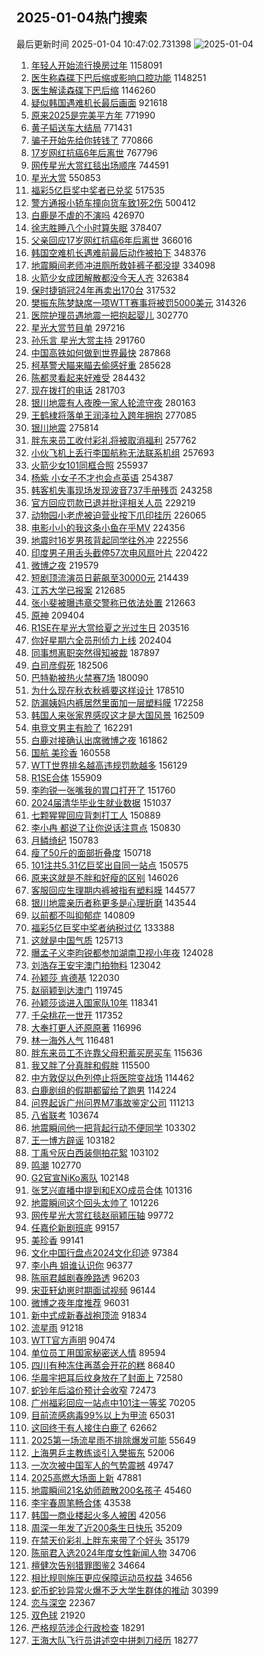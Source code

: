 ## 2025-01-04热门搜索 
最后更新时间 2025-01-04 10:47:02.731398 
![2025-01-04](https://imgs-storage.s3.us-east-005.backblazeb2.com/20250104/2025-01-04.png?versionId=4_z8fbbed132d73df8689c40f13_f10614e2f39d9d5a2_d20250104_m024702_c005_v0501018_t0021_u01735958822687) 
1. [年轻人开始流行换房过年](https://s.weibo.com/weibo?q=%23%E5%B9%B4%E8%BD%BB%E4%BA%BA%E5%BC%80%E5%A7%8B%E6%B5%81%E8%A1%8C%E6%8D%A2%E6%88%BF%E8%BF%87%E5%B9%B4%23&t=31&band_rank=33&Refer=top) 1158091
1. [医生称森碟下巴后缩或影响口腔功能](https://s.weibo.com/weibo?q=%23%E5%8C%BB%E7%94%9F%E7%A7%B0%E6%A3%AE%E7%A2%9F%E4%B8%8B%E5%B7%B4%E5%90%8E%E7%BC%A9%E6%88%96%E5%BD%B1%E5%93%8D%E5%8F%A3%E8%85%94%E5%8A%9F%E8%83%BD%23&t=31&band_rank=6&Refer=top) 1148251
1. [医生解读森碟下巴后缩](https://s.weibo.com/weibo?q=%23%E5%8C%BB%E7%94%9F%E8%A7%A3%E8%AF%BB%E6%A3%AE%E7%A2%9F%E4%B8%8B%E5%B7%B4%E5%90%8E%E7%BC%A9%23&t=31&band_rank=1&Refer=top) 1146260
1. [疑似韩国遇难机长最后画面](https://s.weibo.com/weibo?q=%23%E7%96%91%E4%BC%BC%E9%9F%A9%E5%9B%BD%E9%81%87%E9%9A%BE%E6%9C%BA%E9%95%BF%E6%9C%80%E5%90%8E%E7%94%BB%E9%9D%A2%23&t=31&band_rank=2&Refer=top) 921618
1. [原来2025是完美平方年](https://s.weibo.com/weibo?q=%23%E5%8E%9F%E6%9D%A52025%E6%98%AF%E5%AE%8C%E7%BE%8E%E5%B9%B3%E6%96%B9%E5%B9%B4%23&t=31&band_rank=3&Refer=top) 771990
1. [黄子韬送车大结局](https://s.weibo.com/weibo?q=%23%E9%BB%84%E5%AD%90%E9%9F%AC%E9%80%81%E8%BD%A6%E5%A4%A7%E7%BB%93%E5%B1%80%23&t=31&band_rank=4&Refer=top) 771431
1. [骗子开始先给你转钱了](https://s.weibo.com/weibo?q=%23%E9%AA%97%E5%AD%90%E5%BC%80%E5%A7%8B%E5%85%88%E7%BB%99%E4%BD%A0%E8%BD%AC%E9%92%B1%E4%BA%86%23&t=31&band_rank=2&Refer=top) 770866
1. [17岁网红抗癌6年后离世](https://s.weibo.com/weibo?q=%2317%E5%B2%81%E7%BD%91%E7%BA%A2%E6%8A%97%E7%99%8C6%E5%B9%B4%E5%90%8E%E7%A6%BB%E4%B8%96%23&t=31&band_rank=11&Refer=top) 767796
1. [网传星光大赏红毯出场顺序](https://s.weibo.com/weibo?q=%E7%BD%91%E4%BC%A0%E6%98%9F%E5%85%89%E5%A4%A7%E8%B5%8F%E7%BA%A2%E6%AF%AF%E5%87%BA%E5%9C%BA%E9%A1%BA%E5%BA%8F&t=31&band_rank=7&Refer=top) 744591
1. [星光大赏](https://s.weibo.com/weibo?q=%E6%98%9F%E5%85%89%E5%A4%A7%E8%B5%8F&t=31&band_rank=8&Refer=top) 550853
1. [福彩5亿巨奖中奖者已兑奖](https://s.weibo.com/weibo?q=%23%E7%A6%8F%E5%BD%A95%E4%BA%BF%E5%B7%A8%E5%A5%96%E4%B8%AD%E5%A5%96%E8%80%85%E5%B7%B2%E5%85%91%E5%A5%96%23&t=31&band_rank=4&Refer=top) 517535
1. [警方通报小轿车撞向货车致1死2伤](https://s.weibo.com/weibo?q=%23%E8%AD%A6%E6%96%B9%E9%80%9A%E6%8A%A5%E5%B0%8F%E8%BD%BF%E8%BD%A6%E6%92%9E%E5%90%91%E8%B4%A7%E8%BD%A6%E8%87%B41%E6%AD%BB2%E4%BC%A4%23&t=31&band_rank=24&Refer=top) 500412
1. [白鹿是不虐的不演吗](https://s.weibo.com/weibo?q=%23%E7%99%BD%E9%B9%BF%E6%98%AF%E4%B8%8D%E8%99%90%E7%9A%84%E4%B8%8D%E6%BC%94%E5%90%97%23&t=31&band_rank=7&Refer=top) 426970
1. [徐志胜睡八个小时算失眠](https://s.weibo.com/weibo?q=%E5%BE%90%E5%BF%97%E8%83%9C%E7%9D%A1%E5%85%AB%E4%B8%AA%E5%B0%8F%E6%97%B6%E7%AE%97%E5%A4%B1%E7%9C%A0&t=31&band_rank=15&Refer=top) 378407
1. [父亲回应17岁网红抗癌6年后离世](https://s.weibo.com/weibo?q=%23%E7%88%B6%E4%BA%B2%E5%9B%9E%E5%BA%9417%E5%B2%81%E7%BD%91%E7%BA%A2%E6%8A%97%E7%99%8C6%E5%B9%B4%E5%90%8E%E7%A6%BB%E4%B8%96%23&t=31&band_rank=9&Refer=top) 366016
1. [韩国空难机长遇难前最后动作被拍下](https://s.weibo.com/weibo?q=%23%E9%9F%A9%E5%9B%BD%E7%A9%BA%E9%9A%BE%E6%9C%BA%E9%95%BF%E9%81%87%E9%9A%BE%E5%89%8D%E6%9C%80%E5%90%8E%E5%8A%A8%E4%BD%9C%E8%A2%AB%E6%8B%8D%E4%B8%8B%23&t=31&band_rank=1&Refer=top) 348376
1. [地震瞬间老师冲进厕所救娃裤子都没提](https://s.weibo.com/weibo?q=%23%E5%9C%B0%E9%9C%87%E7%9E%AC%E9%97%B4%E8%80%81%E5%B8%88%E5%86%B2%E8%BF%9B%E5%8E%95%E6%89%80%E6%95%91%E5%A8%83%E8%A3%A4%E5%AD%90%E9%83%BD%E6%B2%A1%E6%8F%90%23&t=31&band_rank=32&Refer=top) 334098
1. [火箭少女成团解散都没今天人齐](https://s.weibo.com/weibo?q=%23%E7%81%AB%E7%AE%AD%E5%B0%91%E5%A5%B3%E6%88%90%E5%9B%A2%E8%A7%A3%E6%95%A3%E9%83%BD%E6%B2%A1%E4%BB%8A%E5%A4%A9%E4%BA%BA%E9%BD%90%23&t=31&band_rank=11&Refer=top) 326384
1. [保时捷销冠24年再卖出170台](https://s.weibo.com/weibo?q=%23%E4%BF%9D%E6%97%B6%E6%8D%B7%E9%94%80%E5%86%A024%E5%B9%B4%E5%86%8D%E5%8D%96%E5%87%BA170%E5%8F%B0%23&t=31&band_rank=12&Refer=top) 317532
1. [樊振东陈梦缺席一项WTT赛事将被罚5000美元](https://s.weibo.com/weibo?q=%23%E6%A8%8A%E6%8C%AF%E4%B8%9C%E9%99%88%E6%A2%A6%E7%BC%BA%E5%B8%AD%E4%B8%80%E9%A1%B9WTT%E8%B5%9B%E4%BA%8B%E5%B0%86%E8%A2%AB%E7%BD%9A5000%E7%BE%8E%E5%85%83%23&t=31&band_rank=5&Refer=top) 314326
1. [医院护理员遇地震一把抱起婴儿](https://s.weibo.com/weibo?q=%23%E5%8C%BB%E9%99%A2%E6%8A%A4%E7%90%86%E5%91%98%E9%81%87%E5%9C%B0%E9%9C%87%E4%B8%80%E6%8A%8A%E6%8A%B1%E8%B5%B7%E5%A9%B4%E5%84%BF%23&t=31&band_rank=13&Refer=top) 302770
1. [星光大赏节目单](https://s.weibo.com/weibo?q=%23%E6%98%9F%E5%85%89%E5%A4%A7%E8%B5%8F%E8%8A%82%E7%9B%AE%E5%8D%95%23&t=31&band_rank=14&Refer=top) 297216
1. [孙乐言 星光大赏主持](https://s.weibo.com/weibo?q=%E5%AD%99%E4%B9%90%E8%A8%80%20%E6%98%9F%E5%85%89%E5%A4%A7%E8%B5%8F%E4%B8%BB%E6%8C%81&t=31&band_rank=7&Refer=top) 291760
1. [中国高铁如何做到世界最快](https://s.weibo.com/weibo?q=%23%E4%B8%AD%E5%9B%BD%E9%AB%98%E9%93%81%E5%A6%82%E4%BD%95%E5%81%9A%E5%88%B0%E4%B8%96%E7%95%8C%E6%9C%80%E5%BF%AB%23&t=31&band_rank=9&Refer=top) 287868
1. [柯基警犬瞄来瞄去偷感好重](https://s.weibo.com/weibo?q=%23%E6%9F%AF%E5%9F%BA%E8%AD%A6%E7%8A%AC%E7%9E%84%E6%9D%A5%E7%9E%84%E5%8E%BB%E5%81%B7%E6%84%9F%E5%A5%BD%E9%87%8D%23&t=31&band_rank=10&Refer=top) 285628
1. [陈都灵看起来好难受](https://s.weibo.com/weibo?q=%23%E9%99%88%E9%83%BD%E7%81%B5%E7%9C%8B%E8%B5%B7%E6%9D%A5%E5%A5%BD%E9%9A%BE%E5%8F%97%23&t=31&band_rank=11&Refer=top) 284432
1. [现在拨打的电话](https://s.weibo.com/weibo?q=%23%E7%8E%B0%E5%9C%A8%E6%8B%A8%E6%89%93%E7%9A%84%E7%94%B5%E8%AF%9D%23&t=31&band_rank=14&Refer=top) 281703
1. [银川地震有人夜晚一家人轮流守夜](https://s.weibo.com/weibo?q=%23%E9%93%B6%E5%B7%9D%E5%9C%B0%E9%9C%87%E6%9C%89%E4%BA%BA%E5%A4%9C%E6%99%9A%E4%B8%80%E5%AE%B6%E4%BA%BA%E8%BD%AE%E6%B5%81%E5%AE%88%E5%A4%9C%23&t=31&band_rank=24&Refer=top) 280163
1. [王鹤棣将落单王润泽拉入跨年拥抱](https://s.weibo.com/weibo?q=%E7%8E%8B%E9%B9%A4%E6%A3%A3%E5%B0%86%E8%90%BD%E5%8D%95%E7%8E%8B%E6%B6%A6%E6%B3%BD%E6%8B%89%E5%85%A5%E8%B7%A8%E5%B9%B4%E6%8B%A5%E6%8A%B1&t=31&band_rank=12&Refer=top) 277085
1. [银川地震](https://s.weibo.com/weibo?q=%E9%93%B6%E5%B7%9D%E5%9C%B0%E9%9C%87&t=31&band_rank=25&Refer=top) 275814
1. [胖东来员工收付彩礼将被取消福利](https://s.weibo.com/weibo?q=%23%E8%83%96%E4%B8%9C%E6%9D%A5%E5%91%98%E5%B7%A5%E6%94%B6%E4%BB%98%E5%BD%A9%E7%A4%BC%E5%B0%86%E8%A2%AB%E5%8F%96%E6%B6%88%E7%A6%8F%E5%88%A9%23&t=31&band_rank=14&Refer=top) 257762
1. [小伙飞机上丢行李国航称无法联系机组](https://s.weibo.com/weibo?q=%23%E5%B0%8F%E4%BC%99%E9%A3%9E%E6%9C%BA%E4%B8%8A%E4%B8%A2%E8%A1%8C%E6%9D%8E%E5%9B%BD%E8%88%AA%E7%A7%B0%E6%97%A0%E6%B3%95%E8%81%94%E7%B3%BB%E6%9C%BA%E7%BB%84%23&t=31&band_rank=21&Refer=top) 257693
1. [火箭少女101同框合照](https://s.weibo.com/weibo?q=%23%E7%81%AB%E7%AE%AD%E5%B0%91%E5%A5%B3101%E5%90%8C%E6%A1%86%E5%90%88%E7%85%A7%23&t=31&band_rank=13&Refer=top) 255937
1. [杨紫 小女子不才也会点英语](https://s.weibo.com/weibo?q=%E6%9D%A8%E7%B4%AB%20%E5%B0%8F%E5%A5%B3%E5%AD%90%E4%B8%8D%E6%89%8D%E4%B9%9F%E4%BC%9A%E7%82%B9%E8%8B%B1%E8%AF%AD&t=31&band_rank=13&Refer=top) 254387
1. [韩客机失事现场发现波音737手册残页](https://s.weibo.com/weibo?q=%23%E9%9F%A9%E5%AE%A2%E6%9C%BA%E5%A4%B1%E4%BA%8B%E7%8E%B0%E5%9C%BA%E5%8F%91%E7%8E%B0%E6%B3%A2%E9%9F%B3737%E6%89%8B%E5%86%8C%E6%AE%8B%E9%A1%B5%23&t=31&band_rank=10&Refer=top) 243258
1. [官方回应罚款已退并批评相关人员](https://s.weibo.com/weibo?q=%23%E5%AE%98%E6%96%B9%E5%9B%9E%E5%BA%94%E7%BD%9A%E6%AC%BE%E5%B7%B2%E9%80%80%E5%B9%B6%E6%89%B9%E8%AF%84%E7%9B%B8%E5%85%B3%E4%BA%BA%E5%91%98%23&t=31&band_rank=16&Refer=top) 229219
1. [动物园小老虎被迫营业按下爪印挂历](https://s.weibo.com/weibo?q=%23%E5%8A%A8%E7%89%A9%E5%9B%AD%E5%B0%8F%E8%80%81%E8%99%8E%E8%A2%AB%E8%BF%AB%E8%90%A5%E4%B8%9A%E6%8C%89%E4%B8%8B%E7%88%AA%E5%8D%B0%E6%8C%82%E5%8E%86%23&t=31&band_rank=39&Refer=top) 226065
1. [电影小小的我这条小鱼在乎MV](https://s.weibo.com/weibo?q=%23%E7%94%B5%E5%BD%B1%E5%B0%8F%E5%B0%8F%E7%9A%84%E6%88%91%E8%BF%99%E6%9D%A1%E5%B0%8F%E9%B1%BC%E5%9C%A8%E4%B9%8EMV%23&t=31&band_rank=20&Refer=top) 224356
1. [地震时16岁男孩背起同学往外冲](https://s.weibo.com/weibo?q=%23%E5%9C%B0%E9%9C%87%E6%97%B616%E5%B2%81%E7%94%B7%E5%AD%A9%E8%83%8C%E8%B5%B7%E5%90%8C%E5%AD%A6%E5%BE%80%E5%A4%96%E5%86%B2%23&t=31&band_rank=40&Refer=top) 222556
1. [印度男子用舌头截停57次电风扇叶片](https://s.weibo.com/weibo?q=%23%E5%8D%B0%E5%BA%A6%E7%94%B7%E5%AD%90%E7%94%A8%E8%88%8C%E5%A4%B4%E6%88%AA%E5%81%9C57%E6%AC%A1%E7%94%B5%E9%A3%8E%E6%89%87%E5%8F%B6%E7%89%87%23&t=31&band_rank=22&Refer=top) 220422
1. [微博之夜](https://s.weibo.com/weibo?q=%E5%BE%AE%E5%8D%9A%E4%B9%8B%E5%A4%9C&t=31&band_rank=19&Refer=top) 219579
1. [短剧顶流演员日薪飙至30000元](https://s.weibo.com/weibo?q=%23%E7%9F%AD%E5%89%A7%E9%A1%B6%E6%B5%81%E6%BC%94%E5%91%98%E6%97%A5%E8%96%AA%E9%A3%99%E8%87%B330000%E5%85%83%23&t=31&band_rank=33&Refer=top) 214439
1. [江苏大学已报案](https://s.weibo.com/weibo?q=%23%E6%B1%9F%E8%8B%8F%E5%A4%A7%E5%AD%A6%E5%B7%B2%E6%8A%A5%E6%A1%88%23&t=31&band_rank=20&Refer=top) 212685
1. [张小斐被曝违章交警称已依法处置](https://s.weibo.com/weibo?q=%23%E5%BC%A0%E5%B0%8F%E6%96%90%E8%A2%AB%E6%9B%9D%E8%BF%9D%E7%AB%A0%E4%BA%A4%E8%AD%A6%E7%A7%B0%E5%B7%B2%E4%BE%9D%E6%B3%95%E5%A4%84%E7%BD%AE%23&t=31&band_rank=21&Refer=top) 212663
1. [原神](https://s.weibo.com/weibo?q=%23%E5%8E%9F%E7%A5%9E%23&t=31&band_rank=23&Refer=top) 209404
1. [R1SE在星光大赏给夏之光过生日](https://s.weibo.com/weibo?q=%23R1SE%E5%9C%A8%E6%98%9F%E5%85%89%E5%A4%A7%E8%B5%8F%E7%BB%99%E5%A4%8F%E4%B9%8B%E5%85%89%E8%BF%87%E7%94%9F%E6%97%A5%23&t=31&band_rank=24&Refer=top) 203516
1. [你好星期六全员刑侦力上线](https://s.weibo.com/weibo?q=%23%E4%BD%A0%E5%A5%BD%E6%98%9F%E6%9C%9F%E5%85%AD%E5%85%A8%E5%91%98%E5%88%91%E4%BE%A6%E5%8A%9B%E4%B8%8A%E7%BA%BF%23&t=31&band_rank=25&Refer=top) 202404
1. [同事想离职突然得知被裁](https://s.weibo.com/weibo?q=%E5%90%8C%E4%BA%8B%E6%83%B3%E7%A6%BB%E8%81%8C%E7%AA%81%E7%84%B6%E5%BE%97%E7%9F%A5%E8%A2%AB%E8%A3%81&t=31&band_rank=17&Refer=top) 187897
1. [白司彦假死](https://s.weibo.com/weibo?q=%E7%99%BD%E5%8F%B8%E5%BD%A6%E5%81%87%E6%AD%BB&t=31&band_rank=26&Refer=top) 182506
1. [巴特勒被热火禁赛7场](https://s.weibo.com/weibo?q=%23%E5%B7%B4%E7%89%B9%E5%8B%92%E8%A2%AB%E7%83%AD%E7%81%AB%E7%A6%81%E8%B5%9B7%E5%9C%BA%23&t=31&band_rank=28&Refer=top) 180090
1. [为什么现在秋衣秋裤要这样设计](https://s.weibo.com/weibo?q=%23%E4%B8%BA%E4%BB%80%E4%B9%88%E7%8E%B0%E5%9C%A8%E7%A7%8B%E8%A1%A3%E7%A7%8B%E8%A3%A4%E8%A6%81%E8%BF%99%E6%A0%B7%E8%AE%BE%E8%AE%A1%23&t=31&band_rank=30&Refer=top) 178510
1. [防漏姨妈内裤居然里面加一层塑料膜](https://s.weibo.com/weibo?q=%23%E9%98%B2%E6%BC%8F%E5%A7%A8%E5%A6%88%E5%86%85%E8%A3%A4%E5%B1%85%E7%84%B6%E9%87%8C%E9%9D%A2%E5%8A%A0%E4%B8%80%E5%B1%82%E5%A1%91%E6%96%99%E8%86%9C%23&t=31&band_rank=18&Refer=top) 172258
1. [韩国人来张家界感叹这才是大国风景](https://s.weibo.com/weibo?q=%23%E9%9F%A9%E5%9B%BD%E4%BA%BA%E6%9D%A5%E5%BC%A0%E5%AE%B6%E7%95%8C%E6%84%9F%E5%8F%B9%E8%BF%99%E6%89%8D%E6%98%AF%E5%A4%A7%E5%9B%BD%E9%A3%8E%E6%99%AF%23&t=31&band_rank=28&Refer=top) 162509
1. [电竞文男主有脸了](https://s.weibo.com/weibo?q=%E7%94%B5%E7%AB%9E%E6%96%87%E7%94%B7%E4%B8%BB%E6%9C%89%E8%84%B8%E4%BA%86&t=31&band_rank=19&Refer=top) 162291
1. [白鹿对接确认出席微博之夜](https://s.weibo.com/weibo?q=%23%E7%99%BD%E9%B9%BF%E5%AF%B9%E6%8E%A5%E7%A1%AE%E8%AE%A4%E5%87%BA%E5%B8%AD%E5%BE%AE%E5%8D%9A%E4%B9%8B%E5%A4%9C%23&t=31&band_rank=20&Refer=top) 161862
1. [国航 美珍香](https://s.weibo.com/weibo?q=%E5%9B%BD%E8%88%AA%20%E7%BE%8E%E7%8F%8D%E9%A6%99&t=31&band_rank=32&Refer=top) 160558
1. [WTT世界排名越高违规罚款越多](https://s.weibo.com/weibo?q=%23WTT%E4%B8%96%E7%95%8C%E6%8E%92%E5%90%8D%E8%B6%8A%E9%AB%98%E8%BF%9D%E8%A7%84%E7%BD%9A%E6%AC%BE%E8%B6%8A%E5%A4%9A%23&t=31&band_rank=31&Refer=top) 156129
1. [R1SE合体](https://s.weibo.com/weibo?q=%23R1SE%E5%90%88%E4%BD%93%23&t=31&band_rank=22&Refer=top) 155909
1. [李昀锐一张嘴我的胃口打开了](https://s.weibo.com/weibo?q=%23%E6%9D%8E%E6%98%80%E9%94%90%E4%B8%80%E5%BC%A0%E5%98%B4%E6%88%91%E7%9A%84%E8%83%83%E5%8F%A3%E6%89%93%E5%BC%80%E4%BA%86%23&t=31&band_rank=23&Refer=top) 151760
1. [2024届清华毕业生就业数据](https://s.weibo.com/weibo?q=%232024%E5%B1%8A%E6%B8%85%E5%8D%8E%E6%AF%95%E4%B8%9A%E7%94%9F%E5%B0%B1%E4%B8%9A%E6%95%B0%E6%8D%AE%23&t=31&band_rank=25&Refer=top) 151037
1. [七颗猩猩回应背刺打工人](https://s.weibo.com/weibo?q=%23%E4%B8%83%E9%A2%97%E7%8C%A9%E7%8C%A9%E5%9B%9E%E5%BA%94%E8%83%8C%E5%88%BA%E6%89%93%E5%B7%A5%E4%BA%BA%23&t=31&band_rank=26&Refer=top) 150889
1. [李小冉 都说了让你说话注意点](https://s.weibo.com/weibo?q=%E6%9D%8E%E5%B0%8F%E5%86%89%20%E9%83%BD%E8%AF%B4%E4%BA%86%E8%AE%A9%E4%BD%A0%E8%AF%B4%E8%AF%9D%E6%B3%A8%E6%84%8F%E7%82%B9&t=31&band_rank=27&Refer=top) 150830
1. [月鳞绮纪](https://s.weibo.com/weibo?q=%23%E6%9C%88%E9%B3%9E%E7%BB%AE%E7%BA%AA%23&t=31&band_rank=28&Refer=top) 150783
1. [瘦了50斤的面部折叠度](https://s.weibo.com/weibo?q=%23%E7%98%A6%E4%BA%8650%E6%96%A4%E7%9A%84%E9%9D%A2%E9%83%A8%E6%8A%98%E5%8F%A0%E5%BA%A6%23&t=31&band_rank=29&Refer=top) 150718
1. [101注共5.31亿巨奖出自同一站点](https://s.weibo.com/weibo?q=%23101%E6%B3%A8%E5%85%B15.31%E4%BA%BF%E5%B7%A8%E5%A5%96%E5%87%BA%E8%87%AA%E5%90%8C%E4%B8%80%E7%AB%99%E7%82%B9%23&t=31&band_rank=31&Refer=top) 150575
1. [原来这就是不胖和好瘦的区别](https://s.weibo.com/weibo?q=%E5%8E%9F%E6%9D%A5%E8%BF%99%E5%B0%B1%E6%98%AF%E4%B8%8D%E8%83%96%E5%92%8C%E5%A5%BD%E7%98%A6%E7%9A%84%E5%8C%BA%E5%88%AB&t=31&band_rank=34&Refer=top) 146026
1. [客服回应生理期内裤被指有塑料膜](https://s.weibo.com/weibo?q=%23%E5%AE%A2%E6%9C%8D%E5%9B%9E%E5%BA%94%E7%94%9F%E7%90%86%E6%9C%9F%E5%86%85%E8%A3%A4%E8%A2%AB%E6%8C%87%E6%9C%89%E5%A1%91%E6%96%99%E8%86%9C%23&t=31&band_rank=33&Refer=top) 144577
1. [银川地震亲历者称更多是心理折磨](https://s.weibo.com/weibo?q=%23%E9%93%B6%E5%B7%9D%E5%9C%B0%E9%9C%87%E4%BA%B2%E5%8E%86%E8%80%85%E7%A7%B0%E6%9B%B4%E5%A4%9A%E6%98%AF%E5%BF%83%E7%90%86%E6%8A%98%E7%A3%A8%23&t=31&band_rank=18&Refer=top) 143544
1. [以前都不叫抑郁症](https://s.weibo.com/weibo?q=%E4%BB%A5%E5%89%8D%E9%83%BD%E4%B8%8D%E5%8F%AB%E6%8A%91%E9%83%81%E7%97%87&t=31&band_rank=35&Refer=top) 140809
1. [福彩5亿巨奖中奖者纳税过亿](https://s.weibo.com/weibo?q=%23%E7%A6%8F%E5%BD%A95%E4%BA%BF%E5%B7%A8%E5%A5%96%E4%B8%AD%E5%A5%96%E8%80%85%E7%BA%B3%E7%A8%8E%E8%BF%87%E4%BA%BF%23&t=31&band_rank=36&Refer=top) 133388
1. [这就是中国气质](https://s.weibo.com/weibo?q=%23%E8%BF%99%E5%B0%B1%E6%98%AF%E4%B8%AD%E5%9B%BD%E6%B0%94%E8%B4%A8%23&t=31&band_rank=36&Refer=top) 125713
1. [曝孟子义李昀锐都参加湖南卫视小年夜](https://s.weibo.com/weibo?q=%23%E6%9B%9D%E5%AD%9F%E5%AD%90%E4%B9%89%E6%9D%8E%E6%98%80%E9%94%90%E9%83%BD%E5%8F%82%E5%8A%A0%E6%B9%96%E5%8D%97%E5%8D%AB%E8%A7%86%E5%B0%8F%E5%B9%B4%E5%A4%9C%23&t=31&band_rank=38&Refer=top) 124028
1. [刘浩存王安宇澳门拍物料](https://s.weibo.com/weibo?q=%23%E5%88%98%E6%B5%A9%E5%AD%98%E7%8E%8B%E5%AE%89%E5%AE%87%E6%BE%B3%E9%97%A8%E6%8B%8D%E7%89%A9%E6%96%99%23&t=31&band_rank=39&Refer=top) 123042
1. [孙颖莎 肯德基](https://s.weibo.com/weibo?q=%E5%AD%99%E9%A2%96%E8%8E%8E%20%E8%82%AF%E5%BE%B7%E5%9F%BA&t=31&band_rank=37&Refer=top) 122030
1. [赵丽颖到达澳门](https://s.weibo.com/weibo?q=%23%E8%B5%B5%E4%B8%BD%E9%A2%96%E5%88%B0%E8%BE%BE%E6%BE%B3%E9%97%A8%23&t=31&band_rank=38&Refer=top) 119745
1. [孙颖莎谈进入国家队10年](https://s.weibo.com/weibo?q=%23%E5%AD%99%E9%A2%96%E8%8E%8E%E8%B0%88%E8%BF%9B%E5%85%A5%E5%9B%BD%E5%AE%B6%E9%98%9F10%E5%B9%B4%23&t=31&band_rank=41&Refer=top) 118341
1. [千朵桃花一世开](https://s.weibo.com/weibo?q=%E5%8D%83%E6%9C%B5%E6%A1%83%E8%8A%B1%E4%B8%80%E4%B8%96%E5%BC%80&t=31&band_rank=36&Refer=top) 117352
1. [大奉打更人还原原著](https://s.weibo.com/weibo?q=%E5%A4%A7%E5%A5%89%E6%89%93%E6%9B%B4%E4%BA%BA%E8%BF%98%E5%8E%9F%E5%8E%9F%E8%91%97&t=31&band_rank=39&Refer=top) 116996
1. [林一海外人气](https://s.weibo.com/weibo?q=%E6%9E%97%E4%B8%80%E6%B5%B7%E5%A4%96%E4%BA%BA%E6%B0%94&t=31&band_rank=42&Refer=top) 116481
1. [胖东来员工不许靠父母积蓄买房买车](https://s.weibo.com/weibo?q=%23%E8%83%96%E4%B8%9C%E6%9D%A5%E5%91%98%E5%B7%A5%E4%B8%8D%E8%AE%B8%E9%9D%A0%E7%88%B6%E6%AF%8D%E7%A7%AF%E8%93%84%E4%B9%B0%E6%88%BF%E4%B9%B0%E8%BD%A6%23&t=31&band_rank=40&Refer=top) 115636
1. [我又胖了分真胖和假胖](https://s.weibo.com/weibo?q=%23%E6%88%91%E5%8F%88%E8%83%96%E4%BA%86%E5%88%86%E7%9C%9F%E8%83%96%E5%92%8C%E5%81%87%E8%83%96%23&t=31&band_rank=43&Refer=top) 115500
1. [中方敦促以色列停止将医院变战场](https://s.weibo.com/weibo?q=%23%E4%B8%AD%E6%96%B9%E6%95%A6%E4%BF%83%E4%BB%A5%E8%89%B2%E5%88%97%E5%81%9C%E6%AD%A2%E5%B0%86%E5%8C%BB%E9%99%A2%E5%8F%98%E6%88%98%E5%9C%BA%23&t=31&band_rank=44&Refer=top) 114462
1. [白鹿剧组的假期都留给了跑男](https://s.weibo.com/weibo?q=%E7%99%BD%E9%B9%BF%E5%89%A7%E7%BB%84%E7%9A%84%E5%81%87%E6%9C%9F%E9%83%BD%E7%95%99%E7%BB%99%E4%BA%86%E8%B7%91%E7%94%B7&t=31&band_rank=38&Refer=top) 114224
1. [问界起诉广州问界M7事故鉴定公司](https://s.weibo.com/weibo?q=%23%E9%97%AE%E7%95%8C%E8%B5%B7%E8%AF%89%E5%B9%BF%E5%B7%9E%E9%97%AE%E7%95%8CM7%E4%BA%8B%E6%95%85%E9%89%B4%E5%AE%9A%E5%85%AC%E5%8F%B8%23&t=31&band_rank=45&Refer=top) 111213
1. [八省联考](https://s.weibo.com/weibo?q=%E5%85%AB%E7%9C%81%E8%81%94%E8%80%83&t=31&band_rank=41&Refer=top) 103674
1. [地震瞬间他一把背起行动不便同学](https://s.weibo.com/weibo?q=%23%E5%9C%B0%E9%9C%87%E7%9E%AC%E9%97%B4%E4%BB%96%E4%B8%80%E6%8A%8A%E8%83%8C%E8%B5%B7%E8%A1%8C%E5%8A%A8%E4%B8%8D%E4%BE%BF%E5%90%8C%E5%AD%A6%23&t=31&band_rank=14&Refer=top) 103302
1. [王一博方辟谣](https://s.weibo.com/weibo?q=%E7%8E%8B%E4%B8%80%E5%8D%9A%E6%96%B9%E8%BE%9F%E8%B0%A3&t=31&band_rank=42&Refer=top) 103182
1. [丁禹兮灰白西装侧拍花絮](https://s.weibo.com/weibo?q=%E4%B8%81%E7%A6%B9%E5%85%AE%E7%81%B0%E7%99%BD%E8%A5%BF%E8%A3%85%E4%BE%A7%E6%8B%8D%E8%8A%B1%E7%B5%AE&t=31&band_rank=40&Refer=top) 103102
1. [鸣潮](https://s.weibo.com/weibo?q=%23%E9%B8%A3%E6%BD%AE%23&t=31&band_rank=41&Refer=top) 102770
1. [G2官宣NiKo离队](https://s.weibo.com/weibo?q=G2%E5%AE%98%E5%AE%A3NiKo%E7%A6%BB%E9%98%9F&t=31&band_rank=43&Refer=top) 102148
1. [张艺兴直播中提到和EXO成员合体](https://s.weibo.com/weibo?q=%23%E5%BC%A0%E8%89%BA%E5%85%B4%E7%9B%B4%E6%92%AD%E4%B8%AD%E6%8F%90%E5%88%B0%E5%92%8CEXO%E6%88%90%E5%91%98%E5%90%88%E4%BD%93%23&t=31&band_rank=45&Refer=top) 101316
1. [地震瞬间这个回头太帅了](https://s.weibo.com/weibo?q=%23%E5%9C%B0%E9%9C%87%E7%9E%AC%E9%97%B4%E8%BF%99%E4%B8%AA%E5%9B%9E%E5%A4%B4%E5%A4%AA%E5%B8%85%E4%BA%86%23&t=31&band_rank=42&Refer=top) 101226
1. [网传星光大赏红毯赵丽颖压轴](https://s.weibo.com/weibo?q=%23%E7%BD%91%E4%BC%A0%E6%98%9F%E5%85%89%E5%A4%A7%E8%B5%8F%E7%BA%A2%E6%AF%AF%E8%B5%B5%E4%B8%BD%E9%A2%96%E5%8E%8B%E8%BD%B4%23&t=31&band_rank=48&Refer=top) 99772
1. [任嘉伦新剧班底](https://s.weibo.com/weibo?q=%23%E4%BB%BB%E5%98%89%E4%BC%A6%E6%96%B0%E5%89%A7%E7%8F%AD%E5%BA%95%23&t=31&band_rank=44&Refer=top) 99157
1. [美珍香](https://s.weibo.com/weibo?q=%E7%BE%8E%E7%8F%8D%E9%A6%99&t=31&band_rank=45&Refer=top) 99141
1. [文化中国行盘点2024文化印迹](https://s.weibo.com/weibo?q=%23%E6%96%87%E5%8C%96%E4%B8%AD%E5%9B%BD%E8%A1%8C%E7%9B%98%E7%82%B92024%E6%96%87%E5%8C%96%E5%8D%B0%E8%BF%B9%23&t=31&band_rank=49&Refer=top) 97384
1. [李小冉 姐谁认识你](https://s.weibo.com/weibo?q=%E6%9D%8E%E5%B0%8F%E5%86%89%20%E5%A7%90%E8%B0%81%E8%AE%A4%E8%AF%86%E4%BD%A0&t=31&band_rank=35&Refer=top) 96377
1. [陈丽君越剧春晚路透](https://s.weibo.com/weibo?q=%23%E9%99%88%E4%B8%BD%E5%90%9B%E8%B6%8A%E5%89%A7%E6%98%A5%E6%99%9A%E8%B7%AF%E9%80%8F%23&t=31&band_rank=46&Refer=top) 96203
1. [宋亚轩幼崽时期面试视频](https://s.weibo.com/weibo?q=%E5%AE%8B%E4%BA%9A%E8%BD%A9%E5%B9%BC%E5%B4%BD%E6%97%B6%E6%9C%9F%E9%9D%A2%E8%AF%95%E8%A7%86%E9%A2%91&t=31&band_rank=50&Refer=top) 96144
1. [微博之夜年度推荐](https://s.weibo.com/weibo?q=%E5%BE%AE%E5%8D%9A%E4%B9%8B%E5%A4%9C%E5%B9%B4%E5%BA%A6%E6%8E%A8%E8%8D%90&t=31&band_rank=47&Refer=top) 96031
1. [新中式成新春战袍顶流](https://s.weibo.com/weibo?q=%23%E6%96%B0%E4%B8%AD%E5%BC%8F%E6%88%90%E6%96%B0%E6%98%A5%E6%88%98%E8%A2%8D%E9%A1%B6%E6%B5%81%23&t=31&band_rank=48&Refer=top) 91834
1. [流星雨](https://s.weibo.com/weibo?q=%E6%B5%81%E6%98%9F%E9%9B%A8&t=31&band_rank=49&Refer=top) 91218
1. [WTT官方声明](https://s.weibo.com/weibo?q=%23WTT%E5%AE%98%E6%96%B9%E5%A3%B0%E6%98%8E%23&t=31&band_rank=50&Refer=top) 90474
1. [单位员工用国家秘密送人情](https://s.weibo.com/weibo?q=%23%E5%8D%95%E4%BD%8D%E5%91%98%E5%B7%A5%E7%94%A8%E5%9B%BD%E5%AE%B6%E7%A7%98%E5%AF%86%E9%80%81%E4%BA%BA%E6%83%85%23&t=31&band_rank=47&Refer=top) 89594
1. [四川有种冻住再蒸会开花的糕](https://s.weibo.com/weibo?q=%23%E5%9B%9B%E5%B7%9D%E6%9C%89%E7%A7%8D%E5%86%BB%E4%BD%8F%E5%86%8D%E8%92%B8%E4%BC%9A%E5%BC%80%E8%8A%B1%E7%9A%84%E7%B3%95%23&t=31&band_rank=50&Refer=top) 86840
1. [华晨宇把耳后纹身放在了封面上](https://s.weibo.com/weibo?q=%E5%8D%8E%E6%99%A8%E5%AE%87%E6%8A%8A%E8%80%B3%E5%90%8E%E7%BA%B9%E8%BA%AB%E6%94%BE%E5%9C%A8%E4%BA%86%E5%B0%81%E9%9D%A2%E4%B8%8A&t=31&band_rank=35&Refer=top) 72580
1. [蛇钞年后溢价预计会收窄](https://s.weibo.com/weibo?q=%23%E8%9B%87%E9%92%9E%E5%B9%B4%E5%90%8E%E6%BA%A2%E4%BB%B7%E9%A2%84%E8%AE%A1%E4%BC%9A%E6%94%B6%E7%AA%84%23&t=31&band_rank=10&Refer=top) 72473
1. [广州福彩回应一站点中101注一等奖](https://s.weibo.com/weibo?q=%23%E5%B9%BF%E5%B7%9E%E7%A6%8F%E5%BD%A9%E5%9B%9E%E5%BA%94%E4%B8%80%E7%AB%99%E7%82%B9%E4%B8%AD101%E6%B3%A8%E4%B8%80%E7%AD%89%E5%A5%96%23&t=31&band_rank=10&Refer=top) 70205
1. [目前流感病毒99%以上为甲流](https://s.weibo.com/weibo?q=%23%E7%9B%AE%E5%89%8D%E6%B5%81%E6%84%9F%E7%97%85%E6%AF%9299%25%E4%BB%A5%E4%B8%8A%E4%B8%BA%E7%94%B2%E6%B5%81%23&t=31&band_rank=50&Refer=top) 65031
1. [这回终于有人接住白鹿了](https://s.weibo.com/weibo?q=%E8%BF%99%E5%9B%9E%E7%BB%88%E4%BA%8E%E6%9C%89%E4%BA%BA%E6%8E%A5%E4%BD%8F%E7%99%BD%E9%B9%BF%E4%BA%86&t=31&band_rank=46&Refer=top) 62662
1. [2025第一场流星雨不排除爆发可能](https://s.weibo.com/weibo?q=%232025%E7%AC%AC%E4%B8%80%E5%9C%BA%E6%B5%81%E6%98%9F%E9%9B%A8%E4%B8%8D%E6%8E%92%E9%99%A4%E7%88%86%E5%8F%91%E5%8F%AF%E8%83%BD%23&t=31&band_rank=20&Refer=top) 55649
1. [上海男乒主教练谈引入樊振东](https://s.weibo.com/weibo?q=%23%E4%B8%8A%E6%B5%B7%E7%94%B7%E4%B9%92%E4%B8%BB%E6%95%99%E7%BB%83%E8%B0%88%E5%BC%95%E5%85%A5%E6%A8%8A%E6%8C%AF%E4%B8%9C%23&t=31&band_rank=25&Refer=top) 52006
1. [一次次被中国军人的气势震撼](https://s.weibo.com/weibo?q=%23%E4%B8%80%E6%AC%A1%E6%AC%A1%E8%A2%AB%E4%B8%AD%E5%9B%BD%E5%86%9B%E4%BA%BA%E7%9A%84%E6%B0%94%E5%8A%BF%E9%9C%87%E6%92%BC%23&t=31&band_rank=10&Refer=top) 49747
1. [2025高燃大场面上新](https://s.weibo.com/weibo?q=%232025%E9%AB%98%E7%87%83%E5%A4%A7%E5%9C%BA%E9%9D%A2%E4%B8%8A%E6%96%B0%23&t=31&band_rank=10&Refer=top) 47881
1. [地震瞬间21名幼师疏散200名孩子](https://s.weibo.com/weibo?q=%23%E5%9C%B0%E9%9C%87%E7%9E%AC%E9%97%B421%E5%90%8D%E5%B9%BC%E5%B8%88%E7%96%8F%E6%95%A3200%E5%90%8D%E5%AD%A9%E5%AD%90%23&t=31&band_rank=18&Refer=top) 45460
1. [李宇春周笔畅合体](https://s.weibo.com/weibo?q=%23%E6%9D%8E%E5%AE%87%E6%98%A5%E5%91%A8%E7%AC%94%E7%95%85%E5%90%88%E4%BD%93%23&t=31&band_rank=29&Refer=top) 43538
1. [韩国一商业楼起火多人被困](https://s.weibo.com/weibo?q=%23%E9%9F%A9%E5%9B%BD%E4%B8%80%E5%95%86%E4%B8%9A%E6%A5%BC%E8%B5%B7%E7%81%AB%E5%A4%9A%E4%BA%BA%E8%A2%AB%E5%9B%B0%23&t=31&band_rank=15&Refer=top) 42056
1. [周深一年发了近200条生日快乐](https://s.weibo.com/weibo?q=%E5%91%A8%E6%B7%B1%E4%B8%80%E5%B9%B4%E5%8F%91%E4%BA%86%E8%BF%91200%E6%9D%A1%E7%94%9F%E6%97%A5%E5%BF%AB%E4%B9%90&t=31&band_rank=47&Refer=top) 35209
1. [在禁天价彩礼上胖东来带了个好头](https://s.weibo.com/weibo?q=%23%E5%9C%A8%E7%A6%81%E5%A4%A9%E4%BB%B7%E5%BD%A9%E7%A4%BC%E4%B8%8A%E8%83%96%E4%B8%9C%E6%9D%A5%E5%B8%A6%E4%BA%86%E4%B8%AA%E5%A5%BD%E5%A4%B4%23&t=31&band_rank=48&Refer=top) 35179
1. [陈丽君入选2024年度女性新闻人物](https://s.weibo.com/weibo?q=%23%E9%99%88%E4%B8%BD%E5%90%9B%E5%85%A5%E9%80%892024%E5%B9%B4%E5%BA%A6%E5%A5%B3%E6%80%A7%E6%96%B0%E9%97%BB%E4%BA%BA%E7%89%A9%23&t=31&band_rank=45&Refer=top) 34706
1. [檀健次告别猎罪图鉴2](https://s.weibo.com/weibo?q=%23%E6%AA%80%E5%81%A5%E6%AC%A1%E5%91%8A%E5%88%AB%E7%8C%8E%E7%BD%AA%E5%9B%BE%E9%89%B42%23&t=31&band_rank=49&Refer=top) 34664
1. [相比规则施压更应保障运动员权益](https://s.weibo.com/weibo?q=%E7%9B%B8%E6%AF%94%E8%A7%84%E5%88%99%E6%96%BD%E5%8E%8B%E6%9B%B4%E5%BA%94%E4%BF%9D%E9%9A%9C%E8%BF%90%E5%8A%A8%E5%91%98%E6%9D%83%E7%9B%8A&t=31&band_rank=50&Refer=top) 34656
1. [蛇币蛇钞异常火爆不乏大学生群体的推动](https://s.weibo.com/weibo?q=%23%E8%9B%87%E5%B8%81%E8%9B%87%E9%92%9E%E5%BC%82%E5%B8%B8%E7%81%AB%E7%88%86%E4%B8%8D%E4%B9%8F%E5%A4%A7%E5%AD%A6%E7%94%9F%E7%BE%A4%E4%BD%93%E7%9A%84%E6%8E%A8%E5%8A%A8%23&t=31&band_rank=20&Refer=top) 30399
1. [恋与深空](https://s.weibo.com/weibo?q=%23%E6%81%8B%E4%B8%8E%E6%B7%B1%E7%A9%BA%23&t=31&band_rank=46&Refer=top) 22367
1. [双色球](https://s.weibo.com/weibo?q=%E5%8F%8C%E8%89%B2%E7%90%83&t=31&band_rank=49&Refer=top) 21920
1. [严格规范涉企行政检查](https://s.weibo.com/weibo?q=%23%E4%B8%A5%E6%A0%BC%E8%A7%84%E8%8C%83%E6%B6%89%E4%BC%81%E8%A1%8C%E6%94%BF%E6%A3%80%E6%9F%A5%23&t=31&band_rank=44&Refer=top) 18291
1. [王海大队飞行员讲述空中拼刺刀经历](https://s.weibo.com/weibo?q=%23%E7%8E%8B%E6%B5%B7%E5%A4%A7%E9%98%9F%E9%A3%9E%E8%A1%8C%E5%91%98%E8%AE%B2%E8%BF%B0%E7%A9%BA%E4%B8%AD%E6%8B%BC%E5%88%BA%E5%88%80%E7%BB%8F%E5%8E%86%23&t=31&band_rank=46&Refer=top) 18277

